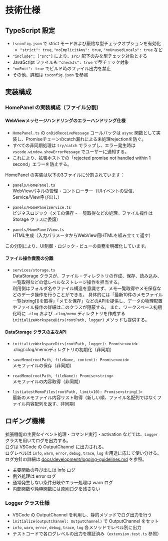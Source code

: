 # 技術仕様

## TypeScript 設定

- `tsconfig.json` で strict モードおよび厳格な型チェックオプションを有効化
  - `"strict": true`, `"noImplicitAny": true`, `"noUnusedLocals": true` など
- `"include": ["src"]` により、`src/` 配下のみを型チェック対象とする
- JavaScript ファイルも `"checkJs": true` で型チェック対象
- `"noEmit": true` でビルド時のファイル出力を禁止
- その他、詳細は `tsconfig.json` を参照

## 実装構成

### HomePanel の実装構成（ファイル分割）

#### WebViewメッセージハンドリングのエラーハンドリング仕様

- `HomePanel.ts` の `onDidReceiveMessage` コールバックは `async` 関数として実装し、Promiseチェーンのcatch漏れによる未処理rejectionを防ぐ。
- すべての非同期処理は `try/catch` でラップし、エラー発生時は `vscode.window.showErrorMessage` でユーザーに通知する。
- これにより、拡張ホストでの「rejected promise not handled within 1 second」エラーを防止する。

HomePanel の実装は以下の3ファイルに分割されています：

- `panels/HomePanel.ts`  
  WebViewパネルの管理・コントローラー（UIイベントの受信、Service/View呼び出し）

- `panels/HomePanelService.ts`  
  ビジネスロジック（メモの保存・一覧取得などの処理。ファイル操作は Storage クラスに委譲）

- `panels/HomePanelView.ts`  
  HTML生成（入力パラメータからWebView用HTMLを組み立てて返す）

この分割により、UI制御・ロジック・ビューの責務を明確化しています。

#### ファイル操作責務の分離

- `services/storage.ts`  
  DataStorage クラスが、ファイル・ディレクトリの作成、保存、読み込み、一覧取得などの低レベルなストレージ操作を担当する。  
  利用側はフォルダ名やファイル構造を意識せず、メモ一覧取得やメモ保存などのデータ操作を行うことができる。
  具体的には「最新10件のメモファイル一覧(string[])を取得」「メモを保存」などのAPIを提供し、データの物理配置やファイル操作の詳細はこのクラスが隠蔽する。
  また、ワークスペース初期化時に `.clog` および `.clog/memo` ディレクトリを作成する `initializeWorkspaceDirs(rootPath, logger)` メソッドも提供する。

#### DataStorage クラスの主なAPI

- `initializeWorkspaceDirs(rootPath, logger): Promise<void>`  
  .clog/.clog/memoディレクトリの初期化（非同期）

- `saveMemo(rootPath, fileName, content): Promise<void>`  
  メモファイルの保存（非同期）

- `readMemo(rootPath, fileName): Promise<string>`  
  メモファイルの内容取得（非同期）

- `listLatestMemoFiles(rootPath, limit=10): Promise<string[]>`  
  最新のメモファイル内容リスト取得（新しい順、ファイル名配列ではなくファイル内容配列を返す、非同期）

## ロギング機構

拡張機能の主要なイベント処理・コマンド実行・activation などでは、`Logger` クラスを用いてログを出力する。  
ログは VSCode の OutputChannel に出力される。  
ログレベルは `info`, `warn`, `error`, `debug`, `trace`, `log` を用途に応じて使い分ける。  
ログ方針の詳細は [docs/development/logging-guidelines.md](../development/logging-guidelines.md) を参照。

- 主要関数の呼び出しは info ログ
- 例外処理は error ログ
- 通常発生しない条件分岐やエラー処理は warn ログ
- 内部関数や純粋関数には原則ログを残さない

### Logger クラス仕様

- VSCode の OutputChannel を利用し、静的メソッドでログ出力を行う
- `initialize(outputChannel: OutputChannel)` で OutputChannel をセット
- `info`, `warn`, `error`, `debug`, `trace`, `log` 各メソッドでレベル別に出力
- テストコードで各ログレベルの出力を検証済み（`extension.test.ts` 参照）
